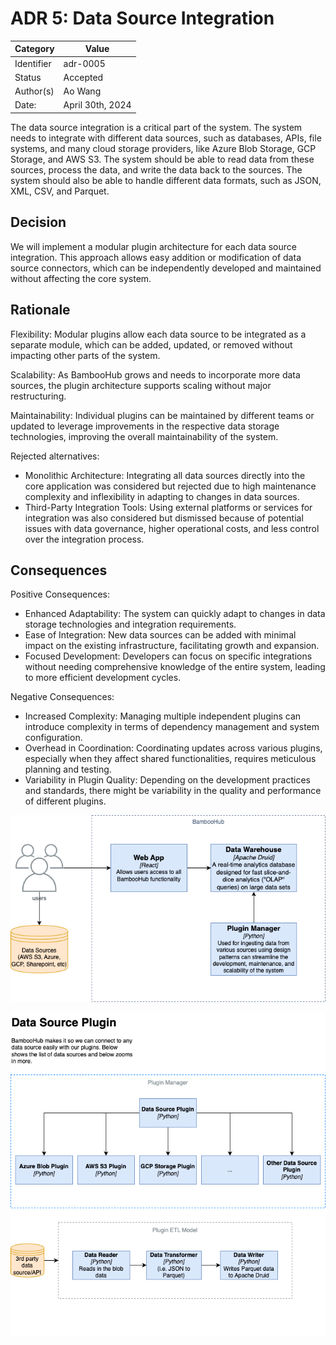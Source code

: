 # ADR 5: Data Source Integration

| Category   | Value            |
| ---------- | ---------------- |
| Identifier | adr-0005         |
| Status     | Accepted         |
| Author(s)  | Ao Wang          |
| Date:      | April 30th, 2024 |

The data source integration is a critical part of the system. The system needs to integrate with different data sources, such as databases, APIs, file systems, and many cloud storage providers, like Azure Blob Storage, GCP Storage, and AWS S3. The system should be able to read data from these sources, process the data, and write the data back to the sources. The system should also be able to handle different data formats, such as JSON, XML, CSV, and Parquet.

## Decision

We will implement a modular plugin architecture for each data source integration. This approach allows easy addition or modification of data source connectors, which can be independently developed and maintained without affecting the core system.

## Rationale

Flexibility: Modular plugins allow each data source to be integrated as a separate module, which can be added, updated, or removed without impacting other parts of the system.

Scalability: As BambooHub grows and needs to incorporate more data sources, the plugin architecture supports scaling without major restructuring.

Maintainability: Individual plugins can be maintained by different teams or updated to leverage improvements in the respective data storage technologies, improving the overall maintainability of the system.

Rejected alternatives:

- Monolithic Architecture: Integrating all data sources directly into the core application was considered but rejected due to high maintenance complexity and inflexibility in adapting to changes in data sources.
- Third-Party Integration Tools: Using external platforms or services for integration was also considered but dismissed because of potential issues with data governance, higher operational costs, and less control over the integration process.

## Consequences

Positive Consequences:

- Enhanced Adaptability: The system can quickly adapt to changes in data storage technologies and integration requirements.
- Ease of Integration: New data sources can be added with minimal impact on the existing infrastructure, facilitating growth and expansion.
- Focused Development: Developers can focus on specific integrations without needing comprehensive knowledge of the entire system, leading to more efficient development cycles.

Negative Consequences:

- Increased Complexity: Managing multiple independent plugins can introduce complexity in terms of dependency management and system configuration.
- Overhead in Coordination: Coordinating updates across various plugins, especially when they affect shared functionalities, requires meticulous planning and testing.
- Variability in Plugin Quality: Depending on the development practices and standards, there might be variability in the quality and performance of different plugins.

![alt text](../img/ADR5.drawio.png)

![alt text](../img/ADR5-p2.drawio.png)
